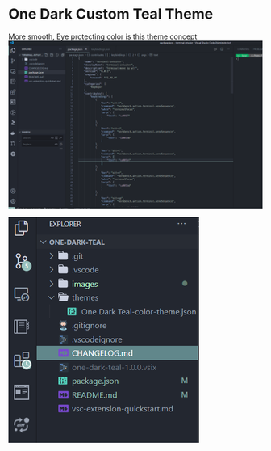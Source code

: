 # One Dark Custom Teal Theme
More smooth, Eye protecting color is this theme concept
![Alt Text](images/example.png)


![Alt Text](images/2.png)
